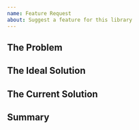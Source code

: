 ```yaml
---
name: Feature Request
about: Suggest a feature for this library
---
```


## The Problem

<!--
What problem is your feature trying to solve? 
What would become easier or possible if feature was implemented?
-->

## The Ideal Solution

<!--
What is your ideal solution to the problem? 
What would you like this feature to do? 
-->

## The Current Solution

<!-- What is the current solution to the problem, if any? -->

## Summary

<!-- A short summary of your feature request. -->
